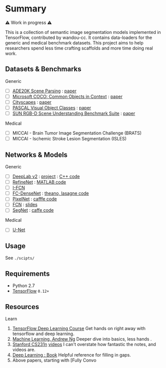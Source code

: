 # Summary 

⚠️ Work in progress ⚠️

This is a collection of semantic image segmentation models implemented in TensorFlow, contributed by wandou-cc. It contains data-loaders for the generic and medical benchmark datasets. This project aims to help researchers spend less time crafting scaffolds and more time doing real work.

## Datasets & Benchmarks

Generic

- [ ] [ADE20K Scene Parsing](https://groups.csail.mit.edu/vision/datasets/ADE20K/) : [paper](https://arxiv.org/pdf/1608.05442.pdf)
- [ ] [Microsoft COCO: Common Objects in Context](http://mscoco.org/home/) : [paper](https://arxiv.org/abs/1405.0312)
- [ ] [Cityscapes](https://www.cityscapes-dataset.com/) : [paper](https://arxiv.org/abs/1604.01685)
- [ ] [PASCAL Visual Object Classes](http://host.robots.ox.ac.uk/pascal/VOC/) : [paper](https://link.springer.com/article/10.1007/s11263-014-0733-5)
- [ ] [SUN RGB-D Scene Understanding Benchmark Suite](http://rgbd.cs.princeton.edu/) : [paper](http://rgbd.cs.princeton.edu/paper.pdf)

Medical

- [ ] MICCAI - Brain Tumor Image Segmentation Challenge (BRATS)
- [ ] MICCAI - Ischemic Stroke Lesion Segmentation (ISLES)

## Networks & Models

Generic 

- [ ] [DeepLab v2](http://arxiv.org/abs/1412.7062) : [project](http://liangchiehchen.com/projects/DeepLab.html) : [C++ code](https://bitbucket.org/deeplab/deeplab-public/)
- [ ] [RefineNet](https://arxiv.org/abs/1611.06612) : [MATLAB code](https://github.com/guosheng/refinenet)
- [ ] [I-FCN](https://arxiv.org/abs/1611.08986) 
- [ ] [FC-DenseNet](https://arxiv.org/abs/1611.09326) : [theano, lasagne code](https://github.com/SimJeg/FC-DenseNet)
- [ ] [PixelNet](https://arxiv.org/abs/1609.06694) : [cafffe code](https://github.com/endernewton/PixelNet)
- [ ] [FCN](http://arxiv.org/abs/1411.4038) : [slides](https://docs.google.com/presentation/d/1VeWFMpZ8XN7OC3URZP4WdXvOGYckoFWGVN7hApoXVnc) 
- [ ] [SegNet](http://arxiv.org/abs/1505.07293) : [caffe code](https://github.com/alexgkendall/caffe-segnet)

Medical

- [ ] [U-Net](http://lmb.informatik.uni-freiburg.de/resources/opensource/unet.en.html) 

## Usage

See `./scipts/`

## Requirements

- Python 2.7 
- [TensorFlow](https://www.tensorflow.org/get_started/os_setup) `0.12+` 

## Resources

Learn

1. [TensorFlow Deep Learning Course](https://www.udacity.com/course/deep-learning--ud730) Get hands on right away with tensorflow and deep learning.
2. [Machine Learning, Andrew Ng](https://www.coursera.org/learn/machine-learning) Deeper dive into basics, less hands . 
3. [Stanford CS231n](https://cs231n.github.io/) [videos](https://www.youtube.com/playlist?list=PLkt2uSq6rBVctENoVBg1TpCC7OQi31AlC) I can't overstate how fantastic the notes, and videos are.  
4. [Deep Learning : Book](http://www.deeplearningbook.org/) Helpful reference for filling in gaps.
5. Above papers, starting with [Fully Convo